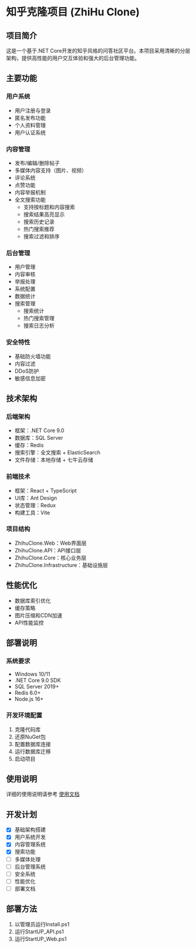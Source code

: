 # 知乎克隆项目 (ZhiHu Clone)

## 项目简介
这是一个基于.NET Core开发的知乎风格的问答社区平台。本项目采用清晰的分层架构，提供高性能的用户交互体验和强大的后台管理功能。

## 主要功能
### 用户系统
- 用户注册与登录
- 匿名发布功能
- 个人资料管理
- 用户认证系统

### 内容管理
- 发布/编辑/删除帖子
- 多媒体内容支持（图片、视频）
- 评论系统
- 点赞功能
- 内容举报机制
- 全文搜索功能
  - 支持按标题和内容搜索
  - 搜索结果高亮显示
  - 搜索历史记录
  - 热门搜索推荐
  - 搜索过滤和排序

### 后台管理
- 用户管理
- 内容审核
- 举报处理
- 系统配置
- 数据统计
- 搜索管理
  - 搜索统计
  - 热门搜索管理
  - 搜索日志分析

### 安全特性
- 基础防火墙功能
- 内容过滤
- DDoS防护
- 敏感信息加密

## 技术架构
### 后端架构
- 框架：.NET Core 9.0
- 数据库：SQL Server
- 缓存：Redis
- 搜索引擎：全文搜索 + ElasticSearch
- 文件存储：本地存储 + 七牛云存储

### 前端技术
- 框架：React + TypeScript
- UI库：Ant Design
- 状态管理：Redux
- 构建工具：Vite

### 项目结构
- ZhihuClone.Web：Web界面层
- ZhihuClone.API：API接口层
- ZhihuClone.Core：核心业务层
- ZhihuClone.Infrastructure：基础设施层

## 性能优化
- 数据库索引优化
- 缓存策略
- 图片压缩和CDN加速
- API性能监控

## 部署说明
### 系统要求
- Windows 10/11
- .NET Core 9.0 SDK
- SQL Server 2019+
- Redis 6.0+
- Node.js 16+

### 开发环境配置
1. 克隆代码库
2. 还原NuGet包
3. 配置数据库连接
4. 运行数据库迁移
5. 启动项目

## 使用说明
详细的使用说明请参考 [使用文档](./docs/usage.md)

## 开发计划
- [x] 基础架构搭建
- [x] 用户系统开发
- [x] 内容管理系统
- [x] 搜索功能
- [ ] 多媒体处理
- [ ] 后台管理系统
- [ ] 安全系统
- [ ] 性能优化
- [ ] 部署文档 

## 部署方法
1. 以管理员运行Install.ps1
2. 运行StartUP_API.ps1
3. 运行StartUP_Web.ps1
